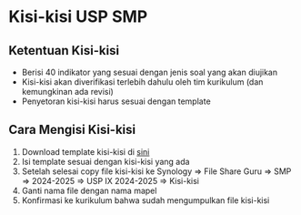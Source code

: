 # Kisi-kisi USP SMP

## Ketentuan Kisi-kisi

- Berisi 40 indikator yang sesuai dengan jenis soal yang akan diujikan
- Kisi-kisi akan diverifikasi terlebih dahulu oleh tim kurikulum (dan kemungkinan ada revisi)
- Penyetoran kisi-kisi harus sesuai dengan template

## Cara Mengisi Kisi-kisi

1. Download template kisi-kisi di [sini](https://drive.google.com/u/0/uc?id=15nFAPheYzbQQEmxp6GkQ9DSqrymYxBQ_&export=download)
2. Isi template sesuai dengan kisi-kisi yang ada
3. Setelah selesai copy file kisi-kisi ke Synology => File Share Guru => SMP => 2024-2025 => USP IX 2024-2025 => Kisi-kisi
4. Ganti nama file dengan nama mapel
5. Konfirmasi ke kurikulum bahwa sudah mengumpulkan file kisi-kisi